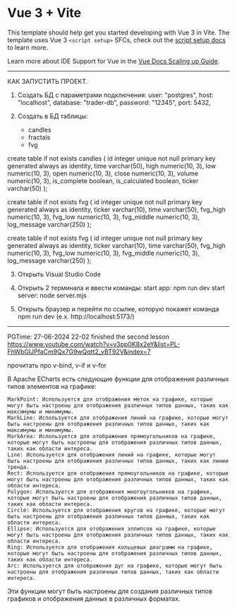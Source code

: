 # Vue 3 + Vite

This template should help get you started developing with Vue 3 in Vite. The template uses Vue 3 `<script setup>` SFCs, check out the [script setup docs](https://v3.vuejs.org/api/sfc-script-setup.html#sfc-script-setup) to learn more.

Learn more about IDE Support for Vue in the [Vue Docs Scaling up Guide](https://vuejs.org/guide/scaling-up/tooling.html#ide-support).

----------------------------------------------------------------------------------------------------------------
КАК ЗАПУСТИТЬ ПРОЕКТ.
1) Создать БД с параметрами подключения:
    user: "postgres",
    host: "localhost",
    database: "trader-db",
    password: "12345",
    port: 5432,

2) Создать в БД таблицы:
    - candles
    - fractals
    - fvg


create table if not exists candles
(
    id                      integer unique     not null primary key generated always as identity,
    time                    varchar(50),
    high                    numeric(10, 3),
    low                     numeric(10, 3),
    open                    numeric(10, 3),
    close                   numeric(10, 3),
    volume                  numeric(10, 3),
    is_complete             boolean,
    is_calculated           boolean,
    ticker                  varchar(50)
);

create table if not exists fvg
(
    id                      integer unique     not null primary key generated always as identity,
    ticker                  varchar(10),
    time                    varchar(50),
    fvg_high                numeric(10, 3),
    fvg_low                 numeric(10, 3),
    fvg_middle              numeric(10, 3),
    log_message             varchar(250)
);

create table if not exists fvg
(
    id                      integer unique     not null primary key generated always as identity,
    ticker                  varchar(10),
    time                    varchar(50),
    fvg_high                numeric(10, 3),
    fvg_low                 numeric(10, 3),
    fvg_middle              numeric(10, 3),
    log_message             varchar(250)
);

3) Открыть Visual Studio Code

4) Открыть 2 терминала и ввести команды:
    start app: npm run dev
    start server: node server.mjs

5) Открыть браузер и перейти по ссылке, которую покажет команда npm run dev (e.x. http://localhost:5173/)
----------------------------------------------------------------------------------------------------------------

PGTime:
27-06-2024 22-02 finished the second lesson https://www.youtube.com/watch?v=v3pp0K8x2eY&list=PL-FhWbGlJPfaCm9Qx7G9wQqtt2_yBT92V&index=7

прочитать про v-bind, v-if и v-for


В Apache ECharts есть следующие функции для отображения различных типов элементов на графике:

    MarkPoint: Используется для отображения меток на графике, которые могут быть настроены для отображения различных типов данных, таких как максимумы и минимумы.
    MarkLine: Используется для отображения линий на графике, которые могут быть настроены для отображения различных типов данных, таких как максимумы и минимумы.
    MarkArea: Используется для отображения прямоугольников на графике, которые могут быть настроены для отображения различных типов данных, таких как области интереса.
    Line: Используется для отображения линий на графике, которые могут быть настроены для отображения различных типов данных, таких как линии тренда.
    Rect: Используется для отображения прямоугольников на графике, которые могут быть настроены для отображения различных типов данных, таких как области интереса.
    Polygon: Используется для отображения многоугольников на графике, которые могут быть настроены для отображения различных типов данных, таких как области интереса.
    Circle: Используется для отображения кругов на графике, которые могут быть настроены для отображения различных типов данных, таких как области интереса.
    Ellipse: Используется для отображения эллипсов на графике, которые могут быть настроены для отображения различных типов данных, таких как области интереса.
    Ring: Используется для отображения кольцевых диаграмм на графике, которые могут быть настроены для отображения различных типов данных, таких как области интереса.
    Arc: Используется для отображения дуг на графике, которые могут быть настроены для отображения различных типов данных, таких как области интереса.

Эти функции могут быть настроены для создания различных типов графиков и отображения данных в различных форматах.
